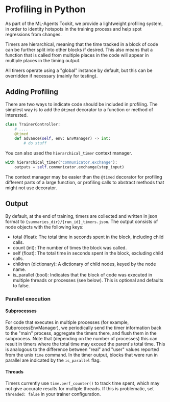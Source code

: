 # Profiling in Python

As part of the ML-Agents Tookit, we provide a lightweight profiling system, in
order to identity hotspots in the training process and help spot regressions
from changes.

Timers are hierarchical, meaning that the time tracked in a block of code can be
further split into other blocks if desired. This also means that a function that
is called from multiple places in the code will appear in multiple places in the
timing output.

All timers operate using a "global" instance by default, but this can be
overridden if necessary (mainly for testing).

## Adding Profiling

There are two ways to indicate code should be included in profiling. The
simplest way is to add the `@timed` decorator to a function or method of
interested.

```python
class TrainerController:
    # ....
    @timed
    def advance(self, env: EnvManager) -> int:
        # do stuff
```

You can also used the `hierarchical_timer` context manager.

```python
with hierarchical_timer("communicator.exchange"):
    outputs = self.communicator.exchange(step_input)
```

The context manager may be easier than the `@timed` decorator for profiling
different parts of a large function, or profiling calls to abstract methods that
might not use decorator.

## Output

By default, at the end of training, timers are collected and written in json
format to `{summaries_dir}/{run_id}_timers.json`. The output consists of node
objects with the following keys:

- total (float): The total time in seconds spent in the block, including child
  calls.
- count (int): The number of times the block was called.
- self (float): The total time in seconds spent in the block, excluding child
  calls.
- children (dictionary): A dictionary of child nodes, keyed by the node name.
- is_parallel (bool): Indicates that the block of code was executed in multiple
  threads or processes (see below). This is optional and defaults to false.

### Parallel execution

#### Subprocesses

For code that executes in multiple processes (for example,
SubprocessEnvManager), we periodically send the timer information back to the
"main" process, aggregate the timers there, and flush them in the subprocess.
Note that (depending on the number of processes) this can result in timers where
the total time may exceed the parent's total time. This is analogous to the
difference between "real" and "user" values reported from the unix `time`
command. In the timer output, blocks that were run in parallel are indicated by
the `is_parallel` flag.

#### Threads

Timers currently use `time.perf_counter()` to track time spent, which may not
give accurate results for multiple threads. If this is problematic, set
`threaded: false` in your trainer configuration.
